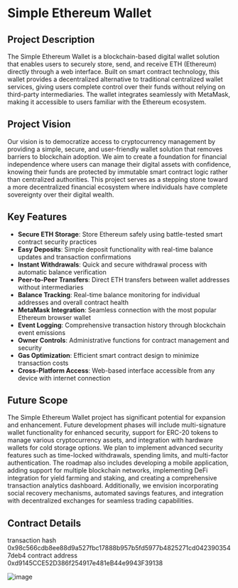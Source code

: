 # Simple Ethereum Wallet

## Project Description

The Simple Ethereum Wallet is a blockchain-based digital wallet solution that enables users to securely store, send, and receive ETH (Ethereum) directly through a web interface. Built on smart contract technology, this wallet provides a decentralized alternative to traditional centralized wallet services, giving users complete control over their funds without relying on third-party intermediaries. The wallet integrates seamlessly with MetaMask, making it accessible to users familiar with the Ethereum ecosystem.

## Project Vision

Our vision is to democratize access to cryptocurrency management by providing a simple, secure, and user-friendly wallet solution that removes barriers to blockchain adoption. We aim to create a foundation for financial independence where users can manage their digital assets with confidence, knowing their funds are protected by immutable smart contract logic rather than centralized authorities. This project serves as a stepping stone toward a more decentralized financial ecosystem where individuals have complete sovereignty over their digital wealth.

## Key Features

- **Secure ETH Storage**: Store Ethereum safely using battle-tested smart contract security practices
- **Easy Deposits**: Simple deposit functionality with real-time balance updates and transaction confirmations
- **Instant Withdrawals**: Quick and secure withdrawal process with automatic balance verification
- **Peer-to-Peer Transfers**: Direct ETH transfers between wallet addresses without intermediaries
- **Balance Tracking**: Real-time balance monitoring for individual addresses and overall contract health
- **MetaMask Integration**: Seamless connection with the most popular Ethereum browser wallet
- **Event Logging**: Comprehensive transaction history through blockchain event emissions
- **Owner Controls**: Administrative functions for contract management and security
- **Gas Optimization**: Efficient smart contract design to minimize transaction costs
- **Cross-Platform Access**: Web-based interface accessible from any device with internet connection

## Future Scope

The Simple Ethereum Wallet project has significant potential for expansion and enhancement. Future development phases will include multi-signature wallet functionality for enhanced security, support for ERC-20 tokens to manage various cryptocurrency assets, and integration with hardware wallets for cold storage options. We plan to implement advanced security features such as time-locked withdrawals, spending limits, and multi-factor authentication. The roadmap also includes developing a mobile application, adding support for multiple blockchain networks, implementing DeFi integration for yield farming and staking, and creating a comprehensive transaction analytics dashboard. Additionally, we envision incorporating social recovery mechanisms, automated savings features, and integration with decentralized exchanges for seamless trading capabilities.

## Contract Details

transaction hash	0x98c566cdb8ee88d9a527fbc17888b957b5fd5977b4825271cd0423903547deb4
contract address	0xd9145CCE52D386f254917e481eB44e9943F39138







![image](https://github.com/user-attachments/assets/748fbee4-85d8-4556-a597-5ee87f62fdc5)

